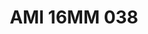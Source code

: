 ---
title: AMI 16MM 038
date: 
draft: false

# descripcion
description : Anillo de plata 925 y microcubics.

materials: Plata 925

color: 

dimensions: 16 mm diámetro

code: 05-28-1205

type: "Anillos"

categories: []

price: $8.710,00

price_eftvo: $7.400,00

# Images
# first image will be shown in the product page
images:
  # - image: "images/path_to_image"
  # La ubicacion de las imagenes es imagenes/Anillos/Anillos.Microcubic/05-28-1205-ami-16mm-038
  - image: "./images/anillos/microcubic/05-28-1205-ami-16mm-038.jpg"
---